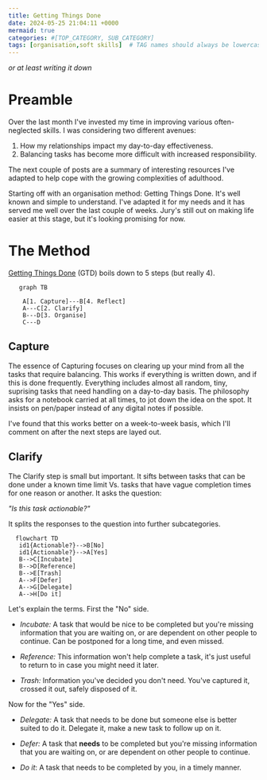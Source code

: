```yaml
---
title: Getting Things Done
date: 2024-05-25 21:04:11 +0000
mermaid: true
categories: #[TOP_CATEGORY, SUB_CATEGORY]
tags: [organisation,soft skills]  # TAG names should always be lowercase
---
```



_or at least writing it down_


# Preamble

Over the last month I've invested my time in improving various often-neglected
skills.
I was considering two different avenues: 
1. How my relationships impact my day-to-day effectiveness.
2. Balancing tasks has become more difficult with increased responsibility.

The next couple of posts are a summary of interesting resources I've adapted 
to help cope with the growing complexities of adulthood.

Starting off with an organisation method: Getting Things Done.
It's well known and simple to understand.
I've adapted it for my needs and it has served me well over the last couple of
weeks. Jury's still out on making life easier at this stage, but it's looking 
promising for now.

# The Method

[Getting Things Done](https://gettingthingsdone.com/what-is-gtd/) (GTD) boils 
down to 5 steps (but really 4).

```mermaid
   graph TB 
  
    A[1. Capture]---B[4. Reflect]
    A---C[2. Clarify]
    B---D[3. Organise]
    C---D
```
## Capture
The essence of Capturing focuses on clearing up your mind from all the tasks
that require balancing.
This works if everything is written down, and if this is done frequently.
Everything includes almost all random, tiny, suprising tasks that need handling
on a day-to-day basis.
The philosophy asks for a notebook carried at all times, to jot down the idea
on the spot.
It insists on pen/paper instead of any digital notes if possible.

I've found that this works better on a week-to-week basis, which I'll comment 
on after the next steps are layed out.

## Clarify

The Clarify step is small but important.
It sifts between tasks that can be done under a known time limit Vs. tasks that
have vague completion times for one reason or another.
It asks the question:

_"Is this task actionable?"_

It splits the responses to the question into further subcategories.

```mermaid
  flowchart TD
   id1{Actionable?}-->B[No]
   id1{Actionable?}-->A[Yes]
   B-->C[Incubate]
   B-->D[Reference]
   B-->E[Trash]
   A-->F[Defer]
   A-->G[Delegate]
   A-->H[Do it]
```

Let's explain the terms.
First the "No" side.

* _Incubate:_ A task that would be nice to be completed but you're 
missing information that you are waiting on, or are dependent on other people 
to continue. Can be postponed for a long time, and even missed.

* _Reference:_ This information won't help complete a task, it's just useful
to return to in case you might need it later.

* _Trash:_ Information you've decided you don't need.
You've captured it, crossed it out, safely disposed of it.

Now for the "Yes" side.

* _Delegate:_ A task that needs to be done but someone else is better suited
to do it. Delegate it, make a new task to follow up on it.

* _Defer:_ A task that **needs** to be completed but you're 
missing information that you are waiting on, or are dependent on other people 
to continue. 

* _Do it_: A task that needs to be completed by you, in a timely manner.

